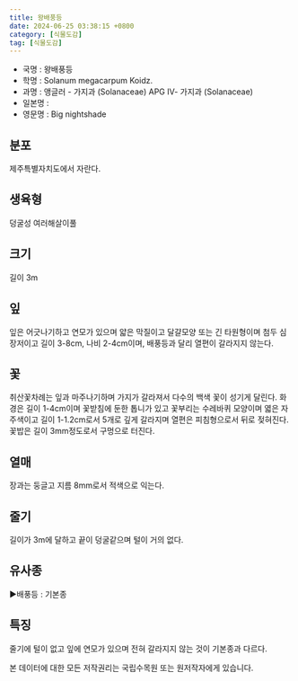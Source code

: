 ```yaml
---
title: 왕배풍등
date: 2024-06-25 03:38:15 +0800
category: [식물도감]
tag: [식물도감]
---
```




- 국명 : 왕배풍등
- 학명 : Solanum megacarpum Koidz.
- 과명 : 앵글러 - 가지과 (Solanaceae) APG Ⅳ- 가지과 (Solanaceae)
- 일본명 : 
- 영문명 : Big nightshade


## 분포
제주특별자치도에서 자란다.
## 생육형
덩굴성 여러해살이풀
## 크기
길이 3m
## 잎
잎은 어긋나기하고 연모가 있으며 얇은 막질이고 달걀모양 또는 긴 타원형이며 첨두 심장저이고 길이 3-8cm, 나비 2-4cm이며, 배풍등과 달리  열편이 갈라지지 않는다.
## 꽃
취산꽃차례는 잎과 마주나기하며 가지가 갈라져서 다수의 백색 꽃이 성기게 달린다. 화경은 길이 1-4cm이며 꽃받침에 둔한 톱니가 있고 꽃부리는 수레바퀴 모양이며 엷은 자주색이고 길이 1-1.2cm로서 5개로 깊게 갈라지며 열편은 피침형으로서 뒤로 젖혀진다. 꽃밥은 길이 3mm정도로서 구멍으로 터진다.
## 열매
장과는 둥글고 지름 8mm로서 적색으로 익는다.
## 줄기
길이가 3m에 달하고 끝이 덩굴같으며 털이 거의 없다.
## 유사종
▶배풍등 : 기본종
## 특징
줄기에 털이 없고 잎에 연모가 있으며 전혀 갈라지지 않는 것이 기본종과 다르다.






본 데이터에 대한 모든 저작권리는 국립수목원 또는 원저작자에게 있습니다.
